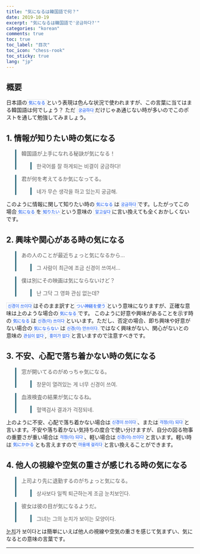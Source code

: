 ```yaml
---
title: "気になるは韓国語で何？"
date: 2019-10-19
excerpt: "気になるは韓国語で'궁금하다?'"
categories: "korean"
comments: true
toc: true 
toc_label: "目次" 
toc_icon: "chess-rook"
toc_sticky: true
lang: "jp"
---
```


## 概要
日本語の`気になる`という表現は色んな状況で使われますが、この言葉に当てはまる韓国語は何でしょう？
ただ `궁금하다`だけじゃあ通じない時が多いのでこのポストを通して勉強してみましょう。

## 1. 情報が知りたい時の気になる

> 韓国語が上手になれる秘訣が気になる！
>> 한국어를 잘 하게되는 비결이 궁금하다!

> 君が何を考えてるか気になってる。
>> 네가 무슨 생각을 하고 있는지 궁금해.

このように情報に関して知りたい時の`気になる`は`궁금하다`です。したがってこの場合`気になる`を`知りたい`という意味の `알고싶다`に言い換えても全くおかしくないです。

## 2. 興味や関心がある時の気になる

> あの人のことが最近ちょっと気になるから...
>> 그 사람이 최근에 조금 신경이 쓰여서...

> 僕は別にその映画は気にならないけど？
>> 난 그닥 그 영화 관심 없는데?

`신경이 쓰이다`はそのまま訳すと`つい神経を使う`という意味になりますが、正確な意味は上のような場合の`気になる`です。
このように好意や興味があることを示す時の`気になる`は`신경(이) 쓰이다`といいます。ただし、否定の場合、即ち興味や好意がない場合の`気にならない`は`신경(이) 안쓰이다.`ではなく興味がない、関心がないとの意味の`관심이 없다`, `흥미가 없다`と言いますので注意すべきです。

## 3. 不安、心配で落ち着かない時の気になる

> 窓が開いてるのがめっちゃ気になる。
>> 창문이 열려있는 게 너무 신경이 쓰여.  

> 血液検査の結果が気になるね。
>> 혈액검사 결과가 걱정되네.

上のように不安、心配で落ち着かない場合は`신경이 쓰이다`、または`걱정(이) 되다`と言います。不安や落ち着かない気持ちの度合で使い分けますが、自分の図る物事の重要さが重い場合は`걱정(이) 되다`、軽い場合は`신경(이) 쓰이다`と言います。軽い時は`気にかかる`とも言えますので`마음에 걸리다`と言い換えることができます。

## 4. 他人の視線や空気の重さが感じれる時の気になる

> 上司より先に退勤するのがちょっと気になる。
>> 상사보다 일찍 퇴근하는게 조금 눈치보인다.

> 彼女は彼の目が気になるようだ。
>> 그녀는 그의 눈치가 보이는 모양이다.

[눈치](https://ko.dict.naver.com/seo.nhn?id=8090500)가 보이다とは簡単にいえば他人の視線や空気の重さを感じて気まずい、気になるとの意味の言葉です。

------


<style>
blockquote{
    border-left: 0.25em solid #266477;
    font-style: normal;
}
</style>
<style>
.page__content h1,
.page__content h2
{
    padding-bottom: 0.5em;
    border-bottom: 1px solid #89ddff;
}
</style>

<style>
    p{
        margin-block-start: 0em;
        margin-block-end: 0em;
        margin-inline-start: 0px;
        margin-inline-end: 0px;
        margin-top:0px;
        margin-bottom: 0px;
    }
</style>
<style>
        .MySQL {
            display: inline;
            padding-left: 5px;
            padding-right: 5px;
            padding-top: 1px;
            padding-bottom: 2px;
            font-size: 0.6em;
            text-align: center;
            background-color: #52809c;
            color: #f8fafc;
            border-top-left-radius: 3px;
            border-bottom-left-radius: 3px;
            content: "MySQL"
        }

        .MySQLver {
            display: inline;
            padding-left: 5px;
            padding-right: 5px;
            padding-top: 1px;
            padding-bottom: 2px;
            font-size: 0.6em;
            text-align: center;
            background-color: #f8981d;
            color: #f8fafc;
            border-top-right-radius: 3px;
            border-bottom-right-radius: 3px;
        }
</style>
<style>
        .Javascript {
            display: inline;
            padding-left: 5px;
            padding-right: 5px;
            padding-top: 1px;
            padding-bottom: 2px;
            font-size: 0.6em;
            text-align: center;
            background-color: #f2e21b;
            color: #222;
            border-top-left-radius: 3px;
            border-bottom-left-radius: 3px;
        }

        .Javascriptver {
            display: inline;
            padding-left: 5px;
            padding-right: 5px;
            padding-top: 1px;
            padding-bottom: 2px;
            font-size: 0.6em;
            text-align: center;
            background-color: #000000c7;
            color: #f8fafc;
            border-top-right-radius: 3px;
            border-bottom-right-radius: 3px;
        }
</style>
<style>
        .PHP {
            display: inline;
            padding-left: 5px;
            padding-right: 5px;
            padding-top: 1px;
            padding-bottom: 2px;
            font-size: 0.6em;
            text-align: center;
            background-color: #777bb3;
            color: #f8fafc;
            border-top-left-radius: 3px;
            border-bottom-left-radius: 3px;
            content: "MySQL"
        }

        .PHPver {
            display: inline;
            padding-left: 5px;
            padding-right: 5px;
            padding-top: 1px;
            padding-bottom: 2px;
            font-size: 0.6em;
            text-align: center;
            background-color: #000000c7;
            color: #f8fafc;
            border-top-right-radius: 3px;
            border-bottom-right-radius: 3px;
        }
</style>
<style>
        .Python {
            display: inline;
            padding-left: 5px;
            padding-right: 5px;
            padding-top: 1px;
            padding-bottom: 2px;
            font-size: 0.6em;
            text-align: center;
            background-color: #0277bd;
            color: #f8fafc;
            border-top-left-radius: 3px;
            border-bottom-left-radius: 3px;
        }

        .Pythonver {
            display: inline;
            padding-left: 5px;
            padding-right: 5px;
            padding-top: 1px;
            padding-bottom: 2px;
            font-size: 0.6em;
            text-align: center;
            background-color: #ffc107;
            color: #f8fafc;
            border-top-right-radius: 3px;
            border-bottom-right-radius: 3px;
        }
</style>
<style>
.page h1:before {
    padding-right: 0.3em;
    color: #9ddcff;
    content: "/";
}

.page h2:before {
    padding-right: 0.3em;
    color: #9ddcff;
    content: "//";
}

.page h3:before {
    padding-right: 0.3em;
    color: #9ddcff;
    content: "///";
}

.page h4:before {
    padding-right: 0.3em;
    color: #9ddcff;
    content: "////";
}

p>code,
a>code,
li>code,
figcaption>code,
td>code {
    padding-left: 0.18rem;
    padding-right: 0.18rem;
    padding-top: 0.09rem;
    font-size: 0.8em;
    background: #fff;
    color: #5283f3;
    border: solid 1px #e1e4e5;
    border-radius: 0px;
    font-family: open sans,clear sans,helvetica neue,Helvetica,Arial,sans-serif;
    font-weight: bold;
}
</style>


